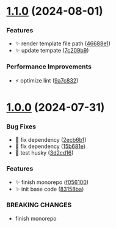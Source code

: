 # [1.1.0](https://github.com/ljtang2009/lint-configuration-creator/compare/v1.0.0...v1.1.0) (2024-08-01)


### Features

* :sparkles: render template file path ([46688e1](https://github.com/ljtang2009/lint-configuration-creator/commit/46688e1f5115e5afc5beefb465514f32ea5234c5))
* :sparkles: update tempate ([7c209b9](https://github.com/ljtang2009/lint-configuration-creator/commit/7c209b963c7d5b5019c2b488073f0fd42fb85c0f))


### Performance Improvements

* :zap: optimize lint ([9a7c832](https://github.com/ljtang2009/lint-configuration-creator/commit/9a7c8324642bdc486bfd2f8fa22b0fd290328e1f))

# [1.0.0](https://github.com/ljtang2009/lint-configuration-creator/compare/v0.0.1...v1.0.0) (2024-07-31)


### Bug Fixes

* :bug: fix dependency ([2ecb6b1](https://github.com/ljtang2009/lint-configuration-creator/commit/2ecb6b157123dc7837688d0fefe316f6963f98fa))
* :bug: fix dependency ([15b681e](https://github.com/ljtang2009/lint-configuration-creator/commit/15b681e1ec6151ae8a92ff2fc47e4ab17f4e7b86))
* :bug: test husky ([3d2cd16](https://github.com/ljtang2009/lint-configuration-creator/commit/3d2cd16e590446afa2b78e9c41ac6cbfca8e930f))


### Features

* :sparkles: finish monorepo ([f056100](https://github.com/ljtang2009/lint-configuration-creator/commit/f056100f80dc5df8efb8d8bf440ce56a1db35c3b))
* :sparkles: init base code ([83158ba](https://github.com/ljtang2009/lint-configuration-creator/commit/83158babea74cd03debc937aaebb12ef708cd50d))


### BREAKING CHANGES

* finish monorepo
